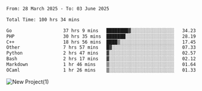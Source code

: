 
<!--START_SECTION:waka-->

```txt
From: 28 March 2025 - To: 03 June 2025

Total Time: 100 hrs 34 mins

Go                   37 hrs 9 mins   ████████▓░░░░░░░░░░░░░░░░   34.23 %
PHP                  30 hrs 35 mins  ███████░░░░░░░░░░░░░░░░░░   28.19 %
C++                  18 hrs 56 mins  ████▒░░░░░░░░░░░░░░░░░░░░   17.45 %
Other                7 hrs 57 mins   █▓░░░░░░░░░░░░░░░░░░░░░░░   07.33 %
Python               2 hrs 47 mins   ▓░░░░░░░░░░░░░░░░░░░░░░░░   02.57 %
Bash                 2 hrs 17 mins   ▓░░░░░░░░░░░░░░░░░░░░░░░░   02.12 %
Markdown             1 hr 46 mins    ▒░░░░░░░░░░░░░░░░░░░░░░░░   01.64 %
OCaml                1 hr 26 mins    ▒░░░░░░░░░░░░░░░░░░░░░░░░   01.33 %
```

<!--END_SECTION:waka-->

![New Project(1)](https://github.com/user-attachments/assets/ca397c4b-527a-4830-9802-b71a2622b058)

<!--
![91IYheGYbCL](https://github.com/user-attachments/assets/81d7ee5b-489d-41a0-a545-5872971bd286)
-->
